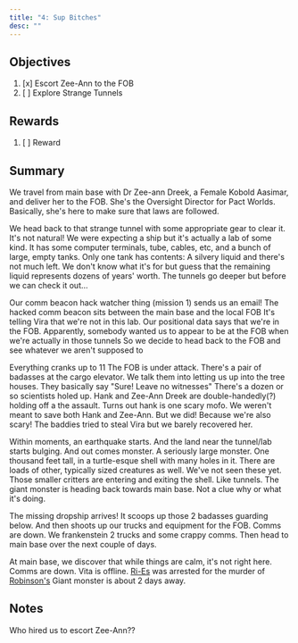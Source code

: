 ```yaml
---
title: "4: Sup Bitches"
desc: ""
---
```


## Objectives

1. [x] Escort Zee-Ann to the FOB
2. [ ] Explore Strange Tunnels

## Rewards

1. [ ] Reward

## Summary

We travel from main base with Dr Zee-ann Dreek, a Female Kobold Aasimar, and deliver her to the FOB. She's the Oversight Director for Pact Worlds. Basically, she's here to make sure that laws are followed.

We head back to that strange tunnel with some appropriate gear to clear it.
It's not natural! We were expecting a ship but it's actually a lab of some kind.
It has some computer terminals, tube, cables, etc, and a bunch of large, empty tanks.
Only one tank has contents: A silvery liquid and there's not much left.
We don't know what it's for but guess that the remaining liquid represents dozens of years' worth.
The tunnels go deeper but before we can check it out…

Our comm beacon hack watcher thing (mission 1) sends us an email!
The hacked comm beacon sits between the main base and the local FOB
It's telling Vira that we're not in this lab. Our positional data says that we're in the FOB.
Apparently, somebody wanted us to appear to be at the FOB when we're actually in those tunnels
So we decide to head back to the FOB and see whatever we aren't supposed to

Everything cranks up to 11
The FOB is under attack. There's a pair of badasses at the cargo elevator. We talk them into letting us up into the tree houses. They basically say "Sure! Leave no witnesses"
There's a dozen or so scientists holed up. Hank and Zee-Ann Dreek are double-handedly(?) holding off a the assault.
Turns out hank is one scary mofo.
We weren't meant to save both Hank and Zee-Ann. But we did! Because we're also scary!
The baddies tried to steal Vira but we barely recovered her.

Within moments, an earthquake starts.
And the land near the tunnel/lab starts bulging.
And out comes monster. A seriously large monster.
One thousand feet tall, in a turtle-esque shell with many holes in it.
There are loads of other, typically sized creatures as well. We've not seen these yet.
Those smaller critters are entering and exiting the shell. Like tunnels.
The giant monster is heading back towards main base.
Not a clue why or what it's doing.

The missing dropship arrives!
It scoops up those 2 badasses guarding below.
And then shoots up our trucks and equipment for the FOB. Comms are down.
We frankenstein 2 trucks and some crappy comms.
Then head to main base over the next couple of days.

At main base, we discover that while things are calm, it's not right here.
Comms are down.
Vita is offline.
[Ri-Es](../npcs/ri-es.md) was arrested for the murder of [Robinson's](../npcs/robinson.md)
Giant monster is about 2 days away.

## Notes

Who hired us to escort Zee-Ann??
